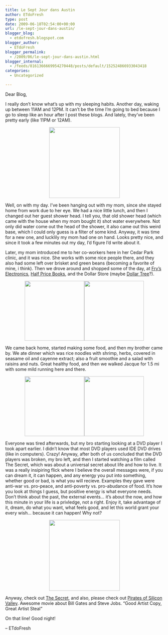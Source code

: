 ```yaml
---
title: Le Sept Jour dans Austin
author: ETdoFresh
type: post
date: 2009-06-18T02:54:00+00:00
url: /le-sept-jour-dans-austin/
blogger_blog:
  - etdofresh.blogspot.com
blogger_author:
  - ETdoFresh
blogger_permalink:
  - /2009/06/le-sept-jour-dans-austin.html
blogger_internal:
  - /feeds/8161366669954270448/posts/default/152524866933043418
categories:
  - Uncategorized

---
```

Dear Blog,

I really don&#8217;t know what&#8217;s up with my sleeping habits. Another day, waking up between 11AM and 12PM. It can&#8217;t be the time I&#8217;m going to bed because I go to sleep like an hour after I post these blogs. And lately, they&#8217;ve been pretty early (like 11PM or 12AM).

<p align="center">
  <a href="http://lh4.ggpht.com/_yEPuIWl8ybE/SjmuWPVSqwI/AAAAAAAAAH8/mcG1MDEa76k/s1600/S6301606.JPG"><img src="http://lh4.ggpht.com/_yEPuIWl8ybE/SjmuWPVSqwI/AAAAAAAAAH8/mcG1MDEa76k/s288/S6301606.JPG" width="225" /></a>
</p>

Well, on with my day. I&#8217;ve been hanging out with my mom, since she stayed home from work due to her eye. We had a nice little lunch, and then I changed out her guest shower head. I tell you, that old shower head (which came with the house when my mom bought it) shot water everywhere. Not only did water come out the head of the shower, it also came out this weird base, which I could only guess is a filter of some kind. Anyway, it was time for a new one, and lucklily my mom had one on hand. Looks pretty nice, and since it took a few minutes out my day, I&#8217;d figure I&#8217;d write about it.

Later, my mom introduced me to her co-workers here in her Cedar Park clinic, and it was nice. She works with some nice people there, and they also had some left over brisket and green beans (becoming a favorite of mine, i think). Then we drove around and shopped some of the day, at [Fry&#8217;s Electronics][1], [Half Price Books][2], and the Dollar Store (maybe [Dollar Tree][3]?).

<p align="center">
  <a href="http://lh3.ggpht.com/_yEPuIWl8ybE/SjmuWkgPQNI/AAAAAAAAAIE/r9LoJO_Q67s/s1600/S6301608.JPG"><img src="http://lh3.ggpht.com/_yEPuIWl8ybE/SjmuWkgPQNI/AAAAAAAAAIE/r9LoJO_Q67s/s288/S6301608.JPG" width="190" /></a><a href="http://lh3.ggpht.com/_yEPuIWl8ybE/SjmuXBFhTYI/AAAAAAAAAIU/NJ0_I-pOToQ/s1600/S6301612.JPG"><img src="http://lh3.ggpht.com/_yEPuIWl8ybE/SjmuXBFhTYI/AAAAAAAAAIU/NJ0_I-pOToQ/s288/S6301612.JPG" width="190" /></a>
</p>

We came back home, started making some food, and then my brother came by. We ate dinner which was rice noodles with shrimp, herbs, covered in seasame oil and cayenne extract; also a fruit smoothie and a salad with raisins and nuts. Great healthy food, and then we walked Jacque for 1.5 mi with some mild running here and there.

<p align="center">
  <a href="http://lh5.ggpht.com/_yEPuIWl8ybE/SjmuXj55cYI/AAAAAAAAAIc/c6vonYe8ymE/s1600/S6301611.JPG"><img src="http://lh5.ggpht.com/_yEPuIWl8ybE/SjmuXj55cYI/AAAAAAAAAIc/c6vonYe8ymE/s288/S6301611.JPG" width="190" /></a><a href="http://lh4.ggpht.com/_yEPuIWl8ybE/SjmuWza_BCI/AAAAAAAAAIM/0qXKAzXWV3U/s1600/S6301610.JPG"><img src="http://lh4.ggpht.com/_yEPuIWl8ybE/SjmuWza_BCI/AAAAAAAAAIM/0qXKAzXWV3U/s288/S6301610.JPG" width="190" /></a>
</p>

Everyone was tired afterwards, but my bro starting looking at a DVD player I took apart earlier. I didn&#8217;t know that most DVD players used IDE DVD drives (like in computers). Crazy! Anyway, after both of us concluded that the DVD players was broken, my bro left, and then I started watching a film called The Secret, which was about a universal secret about life and how to live. It was a really insipiring flick where I believe the overall messages were, if you can dream it, it can happen, and any energy you put into something, whether good or bad, is what you will recieve. Examples they gave were anti-war vs. pro-peace, and anti-poverty vs. pro-abudance of food. It&#8217;s how you look at things I guess, but positive energy is what everyone needs. Don&#8217;t think about the past, the external events&#8230; it&#8217;s about the now, and how this minute in your life is a privledge, not a right. Enjoy it, take advantage of it, dream, do what you want, what feels good, and let this world grant your every wish&#8230; because it can happen! Why not?

<p align="center">
  <a href="http://lh5.ggpht.com/_yEPuIWl8ybE/SjmzKETXTSI/AAAAAAAAAIk/OT74y8_fIX4/s1600/S6301613.JPG"><img src="http://lh5.ggpht.com/_yEPuIWl8ybE/SjmzKETXTSI/AAAAAAAAAIk/OT74y8_fIX4/s288/S6301613.JPG" width="225" /></a>
</p>

Anyway, check out [The Secret][4], and also, please check out [Pirates of Silicon Valley][5]. Awesome movie about Bill Gates and Steve Jobs. &#8220;Good Artist Copy, Great Artist Steal&#8221;

On that line! Good night!

&#8211; ETdoFresh

 [1]: http://frys.com/
 [2]: http://www.halfpricebooks.com/
 [3]: http://www.dollartree.com/home.jsp
 [4]: http://www.thesecret.tv/
 [5]: http://www.imdb.com/title/tt0168122/